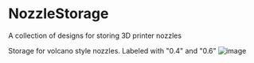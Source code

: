 # NozzleStorage
A collection of designs for storing 3D printer nozzles

Storage for volcano style nozzles. Labeled with "0.4" and "0.6"
![image](https://user-images.githubusercontent.com/25805271/206516697-91adac7c-150f-47b1-ba80-c02bd0be449f.png)
